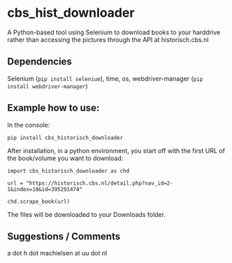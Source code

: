 # cbs_hist_downloader

A Python-based tool using Selenium to download books to your harddrive rather than accessing the pictures through the API at historisch.cbs.nl

## Dependencies

Selenium (`pip install selenium`), time, os, webdriver-manager (`pip install webdriver-manager`)

## Example how to use:

In the console:

```
pip install cbs_historisch_downloader
```

After installation, in a python environment, you start off with the first URL of the book/volume you want to download:

```{python}
import cbs_historisch_downloader as chd

url = "https://historisch.cbs.nl/detail.php?nav_id=2-1&index=10&id=395291474"

chd.scrape_book(url)
```

The files will be downloaded to your Downloads folder. 


## Suggestions / Comments

a dot h dot machielsen at uu dot nl
